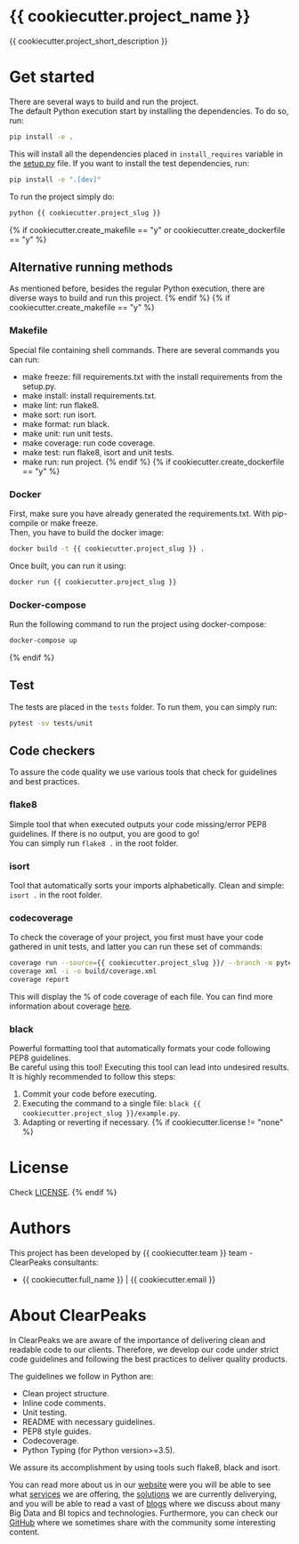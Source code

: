 # {{ cookiecutter.project_name }}

{{ cookiecutter.project_short_description }}

# Get started

There are several ways to build and run the project.\
The default Python execution start by installing the dependencies. To do so, run:

```sh
pip install -e .
```

This will install all the dependencies placed in `install_requires` variable in the [setup.py](setup.py) file. If you want to install the test dependencies, run:

```sh
pip install -e ".[dev]"
```

To run the project simply do:

```sh
python {{ cookiecutter.project_slug }}
```
{% if cookiecutter.create_makefile == "y" or cookiecutter.create_dockerfile == "y" %}
## Alternative running methods

As mentioned before, besides the regular Python execution, there are diverse ways to build and run this project.
{% endif %}
{% if cookiecutter.create_makefile == "y" %}
### Makefile

Special file containing shell commands. There are several commands you can run:

- make freeze: fill requirements.txt with the install requirements from the setup.py.
- make install: install requirements.txt.
- make lint: run flake8.
- make sort: run isort.
- make format: run black.
- make unit: run unit tests.
- make coverage: run code coverage.
- make test: run flake8, isort and unit tests.
- make run: run project.
{% endif %}
{% if cookiecutter.create_dockerfile == "y" %}
### Docker

First, make sure you have already generated the requirements.txt. With pip-compile or make freeze.\
Then, you have to build the docker image:

```sh
docker build -t {{ cookiecutter.project_slug }} .
```

Once built, you can run it using:

```sh
docker run {{ cookiecutter.project_slug }}
```

### Docker-compose

Run the following command to run the project using docker-compose:

```sh
docker-compose up
```
{% endif %}
## Test

The tests are placed in the `tests` folder. To run them, you can simply run:

```sh
pytest -sv tests/unit
```

## Code checkers

To assure the code quality we use various tools that check for guidelines and best practices.

### flake8

Simple tool that when executed outputs your code missing/error PEP8 guidelines. If there is no output, you are good to go!\
You can simply run `flake8 .` in the root folder.

### isort

Tool that automatically sorts your imports alphabetically. Clean and simple: `isort .` in the root folder.

### codecoverage

To check the coverage of your project, you first must have your code gathered in unit tests, and latter you can run these set of commands:

```sh
coverage run --source={{ cookiecutter.project_slug }}/ --branch -m pytest tests/unit --junitxml=build/test.xml -v
coverage xml -i -o build/coverage.xml
coverage report
```

This will display the % of code coverage of each file. You can find more information about coverage [here](https://coverage.readthedocs.io/en/coverage-5.5/).

### black

Powerful formatting tool that automatically formats your code following PEP8 guidelines.\
Be careful using this tool! Executing this tool can lead into undesired results.\
It is highly recommended to follow this steps:

1. Commit your code before executing.
2. Executing the command to a single file: `black {{ cookiecutter.project_slug }}/example.py`.
3. Adapting or reverting if necessary.
{% if cookiecutter.license != "none" %}
# License

Check [LICENSE](LICENSE).
{% endif %}
# Authors

This project has been developed by {{ cookiecutter.team }} team - ClearPeaks consultants:

- {{ cookiecutter.full_name }} | {{ cookiecutter.email }}

# About ClearPeaks

In ClearPeaks we are aware of the importance of delivering clean and readable code to our clients. Therefore, we develop our code under strict code guidelines and following the best practices to deliver quality products.

The guidelines we follow in Python are:

- Clean project structure.
- Inline code comments.
- Unit testing.
- README with necessary guidelines.
- PEP8 style guides.
- Codecoverage.
- Python Typing (for Python version>=3.5).

We assure its accomplishment by using tools such flake8, black and isort.

You can read more about us in our [website](https://www.clearpeaks.com/) were you will be able to see what [services](https://www.clearpeaks.com/bi-services/) we are offering, the [solutions](https://www.clearpeaks.com/bi-solutions-analytic-applications/) we are currently deliverying, and you will be able to read a vast of [blogs](https://www.clearpeaks.com/cp_blog/) where we discuss about many Big Data and BI topics and technologies. Furthermore, you can check our [GitHub](https://github.com/ClearPeaksSL) where we sometimes share with the community some interesting content.
